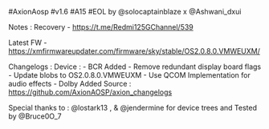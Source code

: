 #AxionAosp #v1.6 #A15 #EOL by @solocaptainblaze x @Ashwani_dxui

Notes :
Recovery - https://t.me/Redmi125GChannel/539

Latest FW - https://xmfirmwareupdater.com/firmware/sky/stable/OS2.0.8.0.VMWEUXM/

Changelogs :
Device :
        - BCR Added
        - Remove redundant display board flags
        - Update blobs to OS2.0.8.0.VMWEUXM
        - Use QCOM Implementation for audio effects
        - Dolby Added
Source : https://github.com/AxionAOSP/axion_changelogs

Special thanks to : @lostark13 , & @jendermine  for device trees and Tested by @Bruce0O_7
